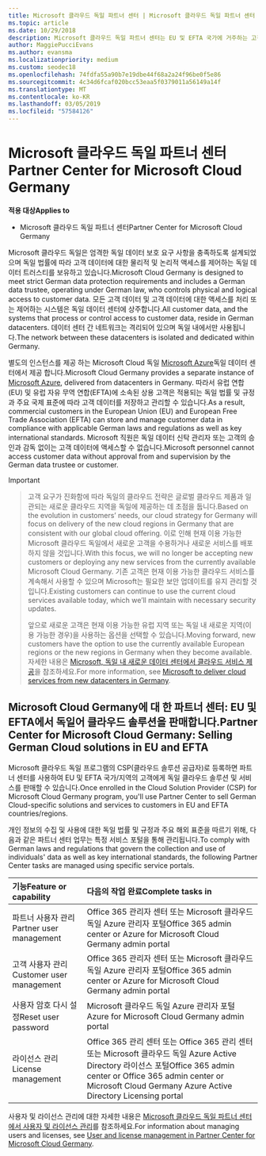 ```yaml
---
title: Microsoft 클라우드 독일 파트너 센터 | Microsoft 클라우드 독일 파트너 센터
ms.topic: article
ms.date: 10/29/2018
description: Microsoft 클라우드 독일 파트너 센터는 EU 및 EFTA 국가에 거주하는 고객에게 Microsoft 클라우드 솔루션을 제공하려는 Microsoft 파트너를 위한 비즈니스 포털입니다.
author: MaggiePucciEvans
ms.author: evansma
ms.localizationpriority: medium
ms.custom: seodec18
ms.openlocfilehash: 74fdfa55a90b7e19dbe44f68a2a24f96be0f5e86
ms.sourcegitcommit: 4c34d6fcaf020bcc53eaa5f0379011a56149a14f
ms.translationtype: MT
ms.contentlocale: ko-KR
ms.lasthandoff: 03/05/2019
ms.locfileid: "57584126"
---
```

# <a name="partner-center-for-microsoft-cloud-germany"></a><span data-ttu-id="43d43-103">Microsoft 클라우드 독일 파트너 센터</span><span class="sxs-lookup"><span data-stu-id="43d43-103">Partner Center for Microsoft Cloud Germany</span></span>

<span data-ttu-id="43d43-104">**적용 대상**</span><span class="sxs-lookup"><span data-stu-id="43d43-104">**Applies to**</span></span>

-  <span data-ttu-id="43d43-105">Microsoft 클라우드 독일 파트너 센터</span><span class="sxs-lookup"><span data-stu-id="43d43-105">Partner Center for Microsoft Cloud Germany</span></span>

<span data-ttu-id="43d43-106">Microsoft 클라우드 독일은 엄격한 독일 데이터 보호 요구 사항을 충족하도록 설계되었으며 독일 법률에 따라 고객 데이터에 대한 물리적 및 논리적 액세스를 제어하는 독일 데이터 트러스티를 보유하고 있습니다.</span><span class="sxs-lookup"><span data-stu-id="43d43-106">Microsoft Cloud Germany is designed to meet strict German data protection requirements and includes a German data trustee, operating under German law, who controls physical and logical access to customer data.</span></span> <span data-ttu-id="43d43-107">모든 고객 데이터 및 고객 데이터에 대한 액세스를 처리 또는 제어하는 시스템은 독일 데이터 센터에 상주합니다.</span><span class="sxs-lookup"><span data-stu-id="43d43-107">All customer data, and the systems that process or control access to customer data, reside in German datacenters.</span></span> <span data-ttu-id="43d43-108">데이터 센터 간 네트워크는 격리되어 있으며 독일 내에서만 사용됩니다.</span><span class="sxs-lookup"><span data-stu-id="43d43-108">The network between these datacenters is isolated and dedicated within Germany.</span></span>

<span data-ttu-id="43d43-109">별도의 인스턴스를 제공 하는 Microsoft Cloud 독일 [Microsoft Azure](https://go.microsoft.com/fwlink/?linkid=847992)독일 데이터 센터에서 제공 합니다.</span><span class="sxs-lookup"><span data-stu-id="43d43-109">Microsoft Cloud Germany provides a separate instance of [Microsoft Azure](https://go.microsoft.com/fwlink/?linkid=847992), delivered from datacenters in Germany.</span></span> <span data-ttu-id="43d43-110">따라서 유럽 연합(EU) 및 유럽 자유 무역 연합(EFTA)에 소속된 상용 고객은 적용되는 독일 법률 및 규정과 주요 국제 표준에 따라 고객 데이터를 저장하고 관리할 수 있습니다.</span><span class="sxs-lookup"><span data-stu-id="43d43-110">As a result, commercial customers in the European Union (EU) and European Free Trade Association (EFTA) can store and manage customer data in compliance with applicable German laws and regulations as well as key international standards.</span></span> <span data-ttu-id="43d43-111">Microsoft 직원은 독일 데이터 신탁 관리자 또는 고객의 승인과 감독 없이는 고객 데이터에 액세스할 수 없습니다.</span><span class="sxs-lookup"><span data-stu-id="43d43-111">Microsoft personnel cannot access customer data without approval from and supervision by the German data trustee or customer.</span></span>

> [!IMPORTANT]

> <span data-ttu-id="43d43-112">고객 요구가 진화함에 따라 독일의 클라우드 전략은 글로벌 클라우드 제품과 일관되는 새로운 클라우드 지역을 독일에 제공하는 데 초점을 둡니다.</span><span class="sxs-lookup"><span data-stu-id="43d43-112">Based on the evolution in customers’ needs, our cloud strategy for Germany will focus on delivery of the new cloud regions in Germany that are consistent with our global cloud offering.</span></span> <span data-ttu-id="43d43-113">이로 인해 현재 이용 가능한 Microsoft 클라우드 독일에서 새로운 고객을 수용하거나 새로운 서비스를 배포하지 않을 것입니다.</span><span class="sxs-lookup"><span data-stu-id="43d43-113">With this focus, we will no longer be accepting new customers or deploying any new services from the currently available Microsoft Cloud Germany.</span></span> <span data-ttu-id="43d43-114">기존 고객은 현재 이용 가능한 클라우드 서비스를 계속해서 사용할 수 있으며 Microsoft는 필요한 보안 업데이트를 유지 관리할 것입니다.</span><span class="sxs-lookup"><span data-stu-id="43d43-114">Existing customers can continue to use the current cloud services available today, which we’ll maintain with necessary security updates.</span></span> 
> 
> <span data-ttu-id="43d43-115">앞으로 새로운 고객은 현재 이용 가능한 유럽 지역 또는 독일 내 새로운 지역(이용 가능한 경우)을 사용하는 옵션을 선택할 수 있습니다.</span><span class="sxs-lookup"><span data-stu-id="43d43-115">Moving forward, new customers have the option to use the currently available European regions or the new regions in Germany when they become available.</span></span> <span data-ttu-id="43d43-116">자세한 내용은 [Microsoft, 독일 내 새로운 데이터 센터에서 클라우드 서비스 제공](https://news.microsoft.com/europe/2018/08/31/microsoft-to-deliver-cloud-services-from-new-datacentres-in-germany-in-2019-to-meet-evolving-customer-needs/)을 참조하세요.</span><span class="sxs-lookup"><span data-stu-id="43d43-116">For more information, see [Microsoft to deliver cloud services from new datacenters in Germany](https://news.microsoft.com/europe/2018/08/31/microsoft-to-deliver-cloud-services-from-new-datacentres-in-germany-in-2019-to-meet-evolving-customer-needs/).</span></span> 


## <a name="partner-center-for-microsoft-cloud-germany-selling-german-cloud-solutions-in-eu-and-efta"></a><span data-ttu-id="43d43-117">Microsoft Cloud Germany에 대 한 파트너 센터: EU 및 EFTA에서 독일어 클라우드 솔루션을 판매합니다.</span><span class="sxs-lookup"><span data-stu-id="43d43-117">Partner Center for Microsoft Cloud Germany: Selling German Cloud solutions in EU and EFTA</span></span>

<span data-ttu-id="43d43-118">Microsoft 클라우드 독일 프로그램의 CSP(클라우드 솔루션 공급자)로 등록하면 파트너 센터를 사용하여 EU 및 EFTA 국가/지역의 고객에게 독일 클라우드 솔루션 및 서비스를 판매할 수 있습니다.</span><span class="sxs-lookup"><span data-stu-id="43d43-118">Once enrolled in the Cloud Solution Provider (CSP) for Microsoft Cloud Germany program, you'll use Partner Center to sell German Cloud-specific solutions and services to customers in EU and EFTA countries/regions.</span></span> 

<span data-ttu-id="43d43-119">개인 정보의 수집 및 사용에 대한 독일 법률 및 규정과 주요 해외 표준을 따르기 위해, 다음과 같은 파트너 센터 업무는 특정 서비스 포털을 통해 관리됩니다.</span><span class="sxs-lookup"><span data-stu-id="43d43-119">To comply with German laws and regulations that govern the collection and use of individuals' data as well as key international standards, the following Partner Center tasks are managed using specific service portals.</span></span> 

<span data-ttu-id="43d43-120">기능</span><span class="sxs-lookup"><span data-stu-id="43d43-120">Feature or capability</span></span> | <span data-ttu-id="43d43-121">다음의 작업 완료</span><span class="sxs-lookup"><span data-stu-id="43d43-121">Complete tasks in</span></span>
:--- | :---
<span data-ttu-id="43d43-122">파트너 사용자 관리</span><span class="sxs-lookup"><span data-stu-id="43d43-122">Partner user management</span></span> | <span data-ttu-id="43d43-123">Office 365 관리자 센터 또는 Microsoft 클라우드 독일 Azure 관리자 포털</span><span class="sxs-lookup"><span data-stu-id="43d43-123">Office 365 admin center or Azure for Microsoft Cloud Germany admin portal</span></span>
<span data-ttu-id="43d43-124">고객 사용자 관리</span><span class="sxs-lookup"><span data-stu-id="43d43-124">Customer user management</span></span> | <span data-ttu-id="43d43-125">Office 365 관리자 센터 또는 Microsoft 클라우드 독일 Azure 관리자 포털</span><span class="sxs-lookup"><span data-stu-id="43d43-125">Office 365 admin center or Azure for Microsoft Cloud Germany admin portal</span></span>
<span data-ttu-id="43d43-126">사용자 암호 다시 설정</span><span class="sxs-lookup"><span data-stu-id="43d43-126">Reset user password</span></span> | <span data-ttu-id="43d43-127">Microsoft 클라우드 독일 Azure 관리자 포털</span><span class="sxs-lookup"><span data-stu-id="43d43-127">Azure for Microsoft Cloud Germany admin portal</span></span>
<span data-ttu-id="43d43-128">라이선스 관리</span><span class="sxs-lookup"><span data-stu-id="43d43-128">License management</span></span> | <span data-ttu-id="43d43-129">Office 365 관리 센터 또는 Office 365 관리 센터 또는 Microsoft 클라우드 독일 Azure Active Directory 라이선스 포털</span><span class="sxs-lookup"><span data-stu-id="43d43-129">Office 365 admin center or Office 365 admin center or Microsoft Cloud Germany Azure Active Directory Licensing portal</span></span>


<span data-ttu-id="43d43-130">사용자 및 라이선스 관리에 대한 자세한 내용은 [Microsoft 클라우드 독일 파트너 센터에서 사용자 및 라이선스 관리](user-management-in-partner-center-for-microsoft-cloud-germany.md)를 참조하세요.</span><span class="sxs-lookup"><span data-stu-id="43d43-130">For information about managing users and licenses, see [User and license management in Partner Center for Microsoft Cloud Germany](user-management-in-partner-center-for-microsoft-cloud-germany.md).</span></span>


